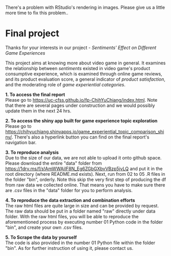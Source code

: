 There's a problem with RStudio's rendering in images.
Please give us a little more time to fix this problem..



# Final project
Thanks for your interests in our project - *Sentiments' Effect on Different Game Experiences*

This project aims at knowing more about video game in general. It examines the relationship between *sentiments* existed in video game's product consumptive experience, which is examined through online game reviews, and its product evaluation score, a general indicator of *product satisfaction*, and the moderating role of *game experiential categories*.

**1. To access the final report**  
Please go to https://uc-cfss.github.io/fp-ChihYuChiang/index.html. Note that there are several pages under construction and we would possibly update them in the next 24 hrs.

**2. To access the shiny app built for game experience topic exploration**  
Please go to https://chihyuchiang.shinyapps.io/game_experiential_topic_comparison_shiny/. There's also a hyperlink button you can find on the final report's navigation bar.

**3. To reproduce analysis**  
Due to the size of our data, we are not able to upload it onto github space. Please download the entire "data" folder from https://1drv.ms/f/s!AmWWAiIF8N_Eg6ZGbGXbvVBzp5jvLQ and put it in the root directory (where README.md exists). Next, run from 02 to 05 .R files in the folder "bin", orderly. Note this skip the very first step of producing the df from raw data we collected online. That means you have to make sure there are .csv files in the "data" folder for you to perform analysis.

**4. To reproduce the data extraction and combination efforts**  
The raw html files are quite large in size and can be provided by request. The raw data should be put in a folder named "raw" directly under data folder. With the raw html files, you will be able to reproduce the aforementioned process by executing number 01 Python code in the folder "bin", and create your own .csv files.

**5. To Scrape the data by yourself**  
The code is also provided in the number 01 Python file within the folder "bin". As for further instruction of using it, please contact us.

